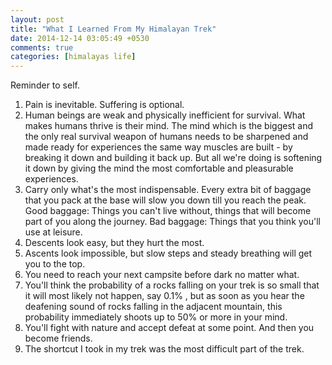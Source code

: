 ```yaml
---
layout: post
title: "What I Learned From My Himalayan Trek"
date: 2014-12-14 03:05:49 +0530
comments: true
categories: [himalayas life]
---
```


Reminder to self.

1. Pain is inevitable. Suffering is optional.
2. Human beings are weak and physically inefficient for survival. What makes humans thrive is their mind. The mind which is the biggest and the only real survival weapon of humans needs to be sharpened and made ready for experiences the same way muscles are built - by breaking it down and building it back up. But all we're doing is softening it down by giving the mind the most comfortable and pleasurable experiences.
3. Carry only what's the most indispensable. Every extra bit of baggage that you pack at the base will slow you down till you reach the peak. Good baggage: Things you can't live without, things that will become part of you along the journey. Bad baggage: Things that you think you'll use at leisure.
4. Descents look easy, but they hurt the most.
5. Ascents look impossible, but slow steps and steady breathing will get you to the top.
6. You need to reach your next campsite before dark no matter what.
7. You'll think the probability of a rocks falling on your trek is so small that it will most likely not happen, say 0.1% , but as soon as you hear the deafening sound of rocks falling in the adjacent mountain, this probability immediately shoots up to 50% or more in your mind.
8. You'll fight with nature and accept defeat at some point. And then you become friends.
9. The shortcut I took in my trek was the most difficult part of the trek.
